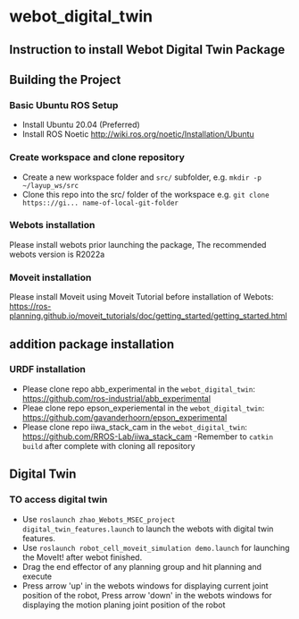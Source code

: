 # webot_digital_twin
## Instruction to install Webot Digital Twin Package

## Building the Project

### Basic Ubuntu ROS Setup

- Install Ubuntu 20.04 (Preferred)
- Install ROS Noetic <http://wiki.ros.org/noetic/Installation/Ubuntu>
### Create workspace and clone repository

- Create a new workspace folder and `src/` subfolder, e.g. `mkdir -p ~/layup_ws/src`
- Clone this repo into the src/ folder of the workspace e.g. `git clone https:://gi... name-of-local-git-folder`

### Webots installation

Please install webots prior launching the package, The recommended webots version is R2022a

### Moveit installation 

Please install Moveit using Moveit Tutorial before installation of Webots:
https://ros-planning.github.io/moveit_tutorials/doc/getting_started/getting_started.html

## addition package installation
### URDF installation
- Please clone repo abb_experimental in the `webot_digital_twin`:
https://github.com/ros-industrial/abb_experimental
- Pleae clone repo epson_experiemental in the `webot_digital_twin`:
https://github.com/gavanderhoorn/epson_experimental
- Please clone repo iiwa_stack_cam in the `webot_digital_twin`:
https://github.com/RROS-Lab/iiwa_stack_cam
-Remember to `catkin build` after complete with cloning all repository
## Digital Twin 
### TO access digital twin 

- Use `roslaunch zhao_Webots_MSEC_project digital_twin_features.launch` to launch the webots with digital twin features. 
- Use `roslaunch robot_cell_moveit_simulation demo.launch` for launching the MoveIt! after webot finished. 
- Drag the end effector of any planning group and hit planning and execute
- Press arrow 'up' in the webots windows for displaying current joint position of the robot, Press arrow 'down' in the webots windows for displaying the motion planing joint position of the robot
